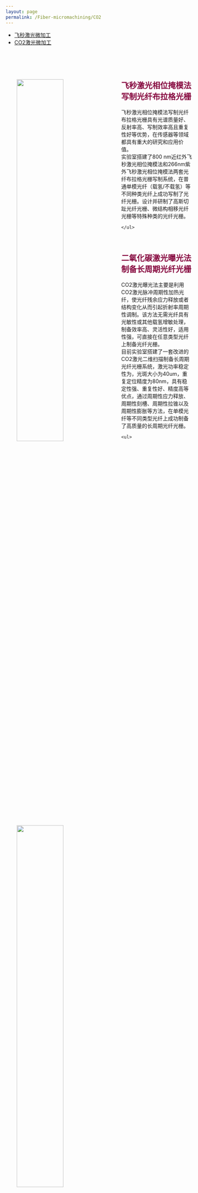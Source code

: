 ```yaml
---
layout: page
permalink: /Fiber-micromachining/CO2
---
```


<div class="navbar center fifth">
<ul>
    <li><a href="{{ "/Fiber-micromachining/femto" | prepend: site.baseurl }}">飞秒激光微加工</a></li>
    <li class="active"><a href="{{ "/Fiber-micromachining/CO2" | prepend: "/Fiber-micromachining/femto" | prepend: site.baseurl }}">CO2激光微加工</a></li>
</ul>
</div>
<br>
<div class="wrap clearfix">
    <img src="{{ site.baseurl }}/images/hj.png" style="float: left; width: 50%; margin: 15px; padding: 15px;" >
    <h2 style="color: #870A40;padding-top: 1.9rem;">飞秒激光相位掩模法写制光纤布拉格光栅</h2> 
    <ul>
    飞秒激光相位掩模法写制光纤布拉格光栅具有光谱质量好、反射率高、写制效率高且重复性好等优势，在传感器等领域都具有重大的研究和应用价值。<br>
    实验室搭建了800 nm近红外飞秒激光相位掩模法和266nm紫外飞秒激光相位掩模法两套光纤布拉格光栅写制系统，在普通单模光纤（载氢/不载氢）等不同种类光纤上成功写制了光纤光栅。设计并研制了高斯切趾光纤光栅、微结构相移光纤光栅等特殊种类的光纤光栅。
       
    </ul>
</div>

<div class="wrap clearfix">
    <img src="{{ site.baseurl }}/images/CO2-research.jpg" style="float: left; width: 50%; margin: 15px; padding: 15px;" >
    <h2 style="color: #870A40;padding-top: 1.9rem;">二氧化碳激光曝光法制备长周期光纤光栅</h2> 
    <ul>    
    CO2激光曝光法主要是利用CO2激光脉冲周期性加热光纤，使光纤残余应力释放或者结构变化从而引起折射率周期性调制。该方法无需光纤具有光敏性或其他载氢增敏处理，制备效率高、灵活性好，适用性强，可直接在任意类型光纤上制备光纤光栅。<br>
    目前实验室搭建了一套改进的CO2激光二维扫描制备长周期光纤光栅系统，激光功率稳定性为，光斑大小为40um，重复定位精度为80nm，具有稳定性强、重复性好、精度高等优点，通过周期性应力释放、周期性刻槽、周期性拉锥以及周期性膨胀等方法，在单模光纤等不同类型光纤上成功制备了高质量的长周期光纤光栅。
   
    <ul>
</div>
